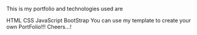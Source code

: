 This is my portfolio and technologies used are

HTML
CSS
JavaScript
BootStrap
You can use my template to create your own PortFolio!!! Cheers...!
